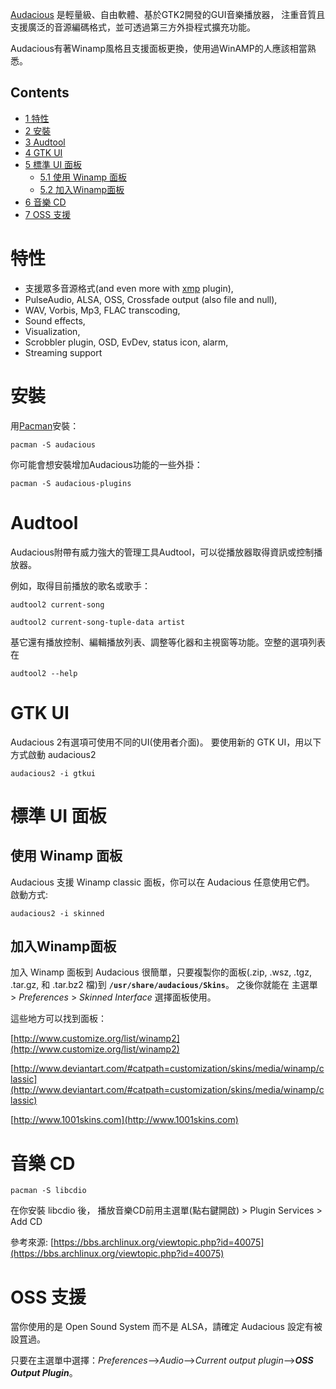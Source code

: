 [Audacious](http://audacious-media-player.org/) 是輕量級、自由軟體、基於GTK2開發的GUI音樂播放器， 注重音質且支援廣泛的音源編碼格式，並可透過第三方外掛程式擴充功能。

Audacious有著Winamp風格且支援面板更換，使用過WinAMP的人應該相當熟悉。

## Contents

*   [1 特性](#.E7.89.B9.E6.80.A7)
*   [2 安裝](#.E5.AE.89.E8.A3.9D)
*   [3 Audtool](#Audtool)
*   [4 GTK UI](#GTK_UI)
*   [5 標準 UI 面板](#.E6.A8.99.E6.BA.96_UI_.E9.9D.A2.E6.9D.BF)
    *   [5.1 使用 Winamp 面板](#.E4.BD.BF.E7.94.A8_Winamp_.E9.9D.A2.E6.9D.BF)
    *   [5.2 加入Winamp面板](#.E5.8A.A0.E5.85.A5Winamp.E9.9D.A2.E6.9D.BF)
*   [6 音樂 CD](#.E9.9F.B3.E6.A8.82_CD)
*   [7 OSS 支援](#OSS_.E6.94.AF.E6.8F.B4)

# 特性

*   支援眾多音源格式(and even more with [xmp](https://aur.archlinux.org/packages/xmp/) plugin),
*   PulseAudio, ALSA, OSS, Crossfade output (also file and null),
*   WAV, Vorbis, Mp3, FLAC transcoding,
*   Sound effects,
*   Visualization,
*   Scrobbler plugin, OSD, EvDev, status icon, alarm,
*   Streaming support

# 安裝

用[Pacman](/index.php/Pacman "Pacman")安裝：

```
pacman -S audacious

```

你可能會想安裝增加Audacious功能的一些外掛：

```
pacman -S audacious-plugins

```

# Audtool

Audacious附帶有威力強大的管理工具Audtool，可以從播放器取得資訊或控制播放器。

例如，取得目前播放的歌名或歌手：

```
audtool2 current-song

```

```
audtool2 current-song-tuple-data artist

```

基它還有播放控制、編輯播放列表、調整等化器和主視窗等功能。空整的選項列表在

```
audtool2 --help

```

# GTK UI

Audacious 2有選項可使用不同的UI(使用者介面)。 要使用新的 GTK UI，用以下方式啟動 audacious2

```
audacious2 -i gtkui

```

# 標準 UI 面板

## 使用 Winamp 面板

Audacious 支援 Winamp classic 面板，你可以在 Audacious 任意使用它們。 啟動方式:

```
audacious2 -i skinned

```

## 加入Winamp面板

加入 Winamp 面板到 Audacious 很簡單，只要複製你的面板(.zip, .wsz, .tgz, .tar.gz, 和 .tar.bz2 檔)到 **`/usr/share/audacious/Skins`**。 之後你就能在 主選單 > *Preferences* > *Skinned Interface* 選擇面板使用。

這些地方可以找到面板：

[http://www.customize.org/list/winamp2](http://www.customize.org/list/winamp2)

[http://www.deviantart.com/#catpath=customization/skins/media/winamp/classic](http://www.deviantart.com/#catpath=customization/skins/media/winamp/classic)

[http://www.1001skins.com](http://www.1001skins.com)

# 音樂 CD

```
pacman -S libcdio

```

在你安裝 libcdio 後， 播放音樂CD前用主選單(點右鍵開啟) > Plugin Services > Add CD

參考來源: [https://bbs.archlinux.org/viewtopic.php?id=40075](https://bbs.archlinux.org/viewtopic.php?id=40075)

# OSS 支援

當你使用的是 Open Sound System 而不是 ALSA，請確定 Audacious 設定有被設罝過。

只要在主選單中選擇：*Preferences*-->*Audio*-->*Current output plugin*-->***OSS Output Plugin***。